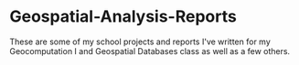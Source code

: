 # Geospatial-Analysis-Reports
These are some of my school projects and reports I've written for my Geocomputation I and Geospatial Databases class as well as a few others.
